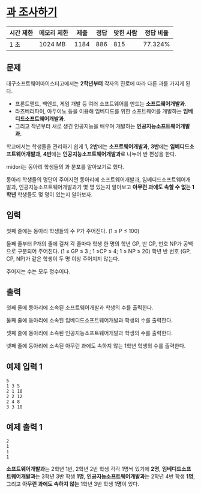 # [과 조사하기](https://www.acmicpc.net/problem/28289)

| 시간 제한 | 메모리 제한 | 제출 | 정답 | 맞힌 사람 | 정답 비율 |
| --- | --- | --- | --- | --- | --- |
| 1 초 | 1024 MB | 1184 | 886 | 815 | 77.324% |

## 문제

대구소프트웨어마이스터고에서는 **2학년부터** 각자의 진로에 따라 다른 과를 가지게 된다.

- 프론트엔드, 백엔드, 게임 개발 등 여러 소프트웨어를 만드는 **소프트웨어개발과**.
- 라즈베리파이, 아두이노 등을 이용해 임베디드를 위한 소프트웨어를 개발하는 **임베디드소프트웨어개발과**.
- 그리고 작년부터 새로 생긴 인공지능을 배우며 개발하는 **인공지능소프트웨어개발과**.

학교에서는 학생들을 관리하기 쉽게 **1, 2반**에는 **소프트웨어개발과**, **3반**에는 **임베디드소프트웨어개발과**, **4반**에는 **인공지능소프트웨어개발과**로 나누어 반 편성을 한다.

midori는 동아리 학생들의 과 분포를 알아보기로 했다.

동아리 학생들의 명단이 주어지면 동아리에 소프트웨어개발과, 임베디드소프트웨어개발과, 인공지능소프트웨어개발과가 몇 명 있는지 알아보고 **아무런 과에도 속할 수 없는 1학년** 학생들도 몇 명이 있는지 알아보자.

## 입력

첫째 줄에는 동아리 학생들의 수 P가 주어진다. (1 ≤ P ≤ 100)

둘째 줄부터 P개의 줄에 걸쳐 각 줄마다 학생 한 명의 학년 GP, 반 CP, 번호 NP가 공백으로 구분되어 주어진다. (1 ≤ GP ≤ 3 ; 1 ≤CP ≤ 4; 1 ≤ NP ≤ 20) 학년 반 번호 (GP, CP, NP)가 같은 학생이 두 명 이상 주어지지 않는다.

주어지는 수는 모두 정수이다.

## 출력

첫째 줄에 동아리에 소속된 소프트웨어개발과 학생의 수를 출력한다.

둘째 줄에 동아리에 소속된 임베디드소프트웨어개발과 학생의 수를 출력한다.

셋째 줄에 동아리에 소속된 인공지능소프트웨어개발과 학생의 수를 출력한다.

넷째 줄에 동아리에 소속된 아무런 과에도 속하지 않는 1학년 학생의 수를 출력한다.

## 예제 입력 1

```
5
1 3 5
2 1 10
2 2 12
2 4 8
3 3 10

```

## 예제 출력 1

```
2
1
1
1

```

**소프트웨어개발과**는 2학년 1반, 2학년 2반 학생 각각 1명씩 있기에 **2명**, **임베디드소프트웨어개발과**는 3학년 3반 학생 **1명**, **인공지능소프트웨어개발과**는 2학년 4반 학생 **1명**, 그리고 **아무런 과에도 속하지 않는** 1학년 3반 학생 **1명**이 있다.
